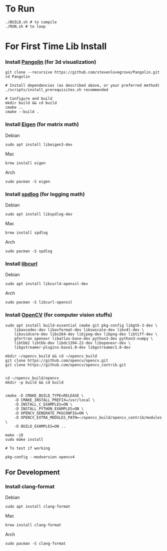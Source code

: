 # To Run

```
./BUILD.sh # to compile
./RUN.sh # to loop
```

# For First Time Lib Install

### Install [Pangolin](https://github.com/stevenlovegrove/Pangolin) (for 3d visualization)

```
git clone --recursive https://github.com/stevenlovegrove/Pangolin.git
cd Pangolin 

# Install dependencies (as described above, or your preferred method)
./scripts/install_prerequisites.sh recommended

# Configure and build
mkdir build && cd build
cmake ..
cmake --build .
```

### Install [Eigen](https://gitlab.com/libeigen/eigen) (for matrix math)

Debian

```
sudo apt install libeigen3-dev
```

Mac

```
brew install eigen
```

Arch

```
sudo pacman -S eigen
```

### Install [spdlog](https://github.com/gabime/spdlog) (for logging math)

Debian

```
sudo apt install libspdlog-dev
```

Mac

```
brew install spdlog
```

Arch

```
sudo pacman -S spdlog
```

### Install [libcurl](https://curl.se/download.html)

Debian

```
sudo apt install libcurl4-openssl-dev
```

Arch

```
sudo pacman -S libcurl-openssl
```

### Install [OpenCV](https://docs.opencv.org/4.x/d7/d9f/tutorial_linux_install.html) (for computer vision stuffs)

```
sudo apt install build-essential cmake git pkg-config libgtk-3-dev \
    libavcodec-dev libavformat-dev libswscale-dev libv4l-dev \
    libxvidcore-dev libx264-dev libjpeg-dev libpng-dev libtiff-dev \
    gfortran openexr libatlas-base-dev python3-dev python3-numpy \
    libtbb2 libtbb-dev libdc1394-22-dev libopenexr-dev \
    libgstreamer-plugins-base1.0-dev libgstreamer1.0-dev

mkdir ~/opencv_build && cd ~/opencv_build
git clone https://github.com/opencv/opencv.git
git clone https://github.com/opencv/opencv_contrib.git


cd ~/opencv_build/opencv
mkdir -p build && cd build


cmake -D CMAKE_BUILD_TYPE=RELEASE \
    -D CMAKE_INSTALL_PREFIX=/usr/local \
    -D INSTALL_C_EXAMPLES=ON \
    -D INSTALL_PYTHON_EXAMPLES=ON \
    -D OPENCV_GENERATE_PKGCONFIG=ON \
    -D OPENCV_EXTRA_MODULES_PATH=~/opencv_build/opencv_contrib/modules \
    -D BUILD_EXAMPLES=ON ..
    
make -j8
sudo make install

# To test if working

pkg-config --modversion opencv4
```

## For Development

### Install clang-format

Debian

```
sudo apt install clang-format
```

Mac

```
brew install clang-format
```

Arch

```
sudo pacman -S clang-format
```



